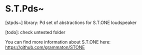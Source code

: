 # S.T.Pds~

[stpds~] library: Pd set of abstractions for S.T.ONE loudspeaker

[todo]: check untested folder

You can find more information about S.T.ONE here: https://github.com/grammaton/STONE
